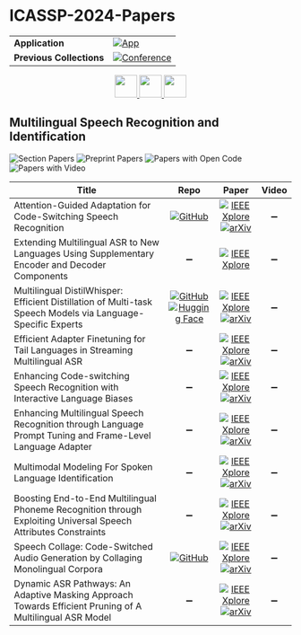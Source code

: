 # ICASSP-2024-Papers

<table>
    <tr>
        <td><strong>Application</strong></td>
        <td>
            <a href="https://huggingface.co/spaces/DmitryRyumin/NewEraAI-Papers" style="float:left;">
                <img src="https://img.shields.io/badge/🤗-NewEraAI--Papers-FFD21F.svg" alt="App" />
            </a>
        </td>
    </tr>
    <tr>
        <td><strong>Previous Collections</strong></td>
        <td>
            <a href="https://github.com/DmitryRyumin/ICASSP-2023-24-Papers/blob/main/README_2023.md">
                <img src="http://img.shields.io/badge/ICASSP-2023-0073AE.svg" alt="Conference">
            </a>
        </td>
    </tr>
</table>

<div align="center">
    <a href="https://github.com/DmitryRyumin/ICASSP-2023-24-Papers/blob/main/sections/2024/main/MMSP-P6.md">
        <img src="https://cdn.jsdelivr.net/gh/DmitryRyumin/NewEraAI-Papers@main/images/left.svg" width="40" alt="" />
    </a>
    <a href="https://github.com/DmitryRyumin/ICASSP-2023-24-Papers/">
        <img src="https://cdn.jsdelivr.net/gh/DmitryRyumin/NewEraAI-Papers@main/images/home.svg" width="40" alt="" />
    </a>
    <a href="https://github.com/DmitryRyumin/ICASSP-2023-24-Papers/blob/main/sections/2024/main/IVMSP-P15.md">
        <img src="https://cdn.jsdelivr.net/gh/DmitryRyumin/NewEraAI-Papers@main/images/right.svg" width="40" alt="" />
    </a>
</div>


## Multilingual Speech Recognition and Identification

![Section Papers](https://img.shields.io/badge/Section%20Papers-10-42BA16) ![Preprint Papers](https://img.shields.io/badge/Preprint%20Papers-9-b31b1b) ![Papers with Open Code](https://img.shields.io/badge/Papers%20with%20Open%20Code-3-1D7FBF) ![Papers with Video](https://img.shields.io/badge/Papers%20with%20Video-0-FF0000)

| **Title** | **Repo** | **Paper** | **Video** |
|-----------|:--------:|:---------:|:---------:|
| Attention-Guided Adaptation for Code-Switching Speech Recognition | [![GitHub](https://img.shields.io/github/stars/bobbiaditya/Attention-Guided-Adaptation-for-Code-Switching-Speech-Recognition?style=flat)](https://github.com/bobbiaditya/Attention-Guided-Adaptation-for-Code-Switching-Speech-Recognition) | [![IEEE Xplore](https://img.shields.io/badge/IEEE-10446258-E4A42C.svg)](https://ieeexplore.ieee.org/document/10446258) <br/> [![arXiv](https://img.shields.io/badge/arXiv-2312.08856-b31b1b.svg)](https://arxiv.org/abs/2312.08856) | :heavy_minus_sign: |
| Extending Multilingual ASR to New Languages Using Supplementary Encoder and Decoder Components | :heavy_minus_sign: | [![IEEE Xplore](https://img.shields.io/badge/IEEE-10446800-E4A42C.svg)](https://ieeexplore.ieee.org/document/10446800) | :heavy_minus_sign: |
| Multilingual DistilWhisper: Efficient Distillation of Multi-task Speech Models via Language-Specific Experts | [![GitHub](https://img.shields.io/github/stars/naver/multilingual-distilwhisper?style=flat)](https://github.com/naver/multilingual-distilwhisper) <br/> [![Hugging Face](https://img.shields.io/badge/🤗-model-FFD21F.svg)](https://huggingface.co/naver/multilingual-distilwhisper-28k) | [![IEEE Xplore](https://img.shields.io/badge/IEEE-10447520-E4A42C.svg)](https://ieeexplore.ieee.org/document/10447520) <br/> [![arXiv](https://img.shields.io/badge/arXiv-2311.01070-b31b1b.svg)](https://arxiv.org/abs/2311.01070) | :heavy_minus_sign: |
| Efficient Adapter Finetuning for Tail Languages in Streaming Multilingual ASR | :heavy_minus_sign: | [![IEEE Xplore](https://img.shields.io/badge/IEEE-10447399-E4A42C.svg)](https://ieeexplore.ieee.org/document/10447399) <br/> [![arXiv](https://img.shields.io/badge/arXiv-2401.08992-b31b1b.svg)](https://arxiv.org/abs/2401.08992) | :heavy_minus_sign: |
| Enhancing Code-switching Speech Recognition with Interactive Language Biases | :heavy_minus_sign: | [![IEEE Xplore](https://img.shields.io/badge/IEEE-10448335-E4A42C.svg)](https://ieeexplore.ieee.org/document/10448335) <br/> [![arXiv](https://img.shields.io/badge/arXiv-2309.16953-b31b1b.svg)](https://arxiv.org/abs/2309.16953) | :heavy_minus_sign: |
| Enhancing Multilingual Speech Recognition through Language Prompt Tuning and Frame-Level Language Adapter | :heavy_minus_sign: | [![IEEE Xplore](https://img.shields.io/badge/IEEE-10446990-E4A42C.svg)](https://ieeexplore.ieee.org/document/10446990) <br/> [![arXiv](https://img.shields.io/badge/arXiv-2309.09443-b31b1b.svg)](https://arxiv.org/abs/2309.09443) | :heavy_minus_sign: |
| Multimodal Modeling For Spoken Language Identification | :heavy_minus_sign: | [![IEEE Xplore](https://img.shields.io/badge/IEEE-10448215-E4A42C.svg)](https://ieeexplore.ieee.org/document/10448215) <br/> [![arXiv](https://img.shields.io/badge/arXiv-2309.10567-b31b1b.svg)](https://arxiv.org/abs/2309.10567) | :heavy_minus_sign: |
| Boosting End-to-End Multilingual Phoneme Recognition through Exploiting Universal Speech Attributes Constraints | :heavy_minus_sign: | [![IEEE Xplore](https://img.shields.io/badge/IEEE-10447568-E4A42C.svg)](https://ieeexplore.ieee.org/document/10447568) <br/> [![arXiv](https://img.shields.io/badge/arXiv-2309.08828-b31b1b.svg)](http://arxiv.org/abs/2309.08828) | :heavy_minus_sign: |
| Speech Collage: Code-Switched Audio Generation by Collaging Monolingual Corpora | [![GitHub](https://img.shields.io/github/stars/JSALT2022CodeSwitchingASR/generating-code-switched-audio?style=flat)](https://github.com/JSALT2022CodeSwitchingASR/generating-code-switched-audio) | [![IEEE Xplore](https://img.shields.io/badge/IEEE-10446857-E4A42C.svg)](https://ieeexplore.ieee.org/document/10446857) <br/> [![arXiv](https://img.shields.io/badge/arXiv-2309.15674-b31b1b.svg)](https://arxiv.org/abs/2309.15674) | :heavy_minus_sign: |
| Dynamic ASR Pathways: An Adaptive Masking Approach Towards Efficient Pruning of A Multilingual ASR Model | :heavy_minus_sign: | [![IEEE Xplore](https://img.shields.io/badge/IEEE-10447373-E4A42C.svg)](https://ieeexplore.ieee.org/document/10447373) <br/> [![arXiv](https://img.shields.io/badge/arXiv-2309.13018-b31b1b.svg)](https://arxiv.org/abs/2309.13018) | :heavy_minus_sign: |